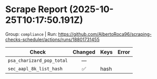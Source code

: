 # Scrape Report (2025-10-25T10:17:50.191Z)

Group: `compliance`  |  Run: https://github.com/AlbertoRoca96/scraping-checks-scheduler/actions/runs/18801731455

| Check | Changed | Keys | Error |
|---|:---:|:--|:--|
| `psa_charizard_pop_total` | — |  |  |
| `sec_aapl_8k_list_hash` | ✅ | hash |  |
